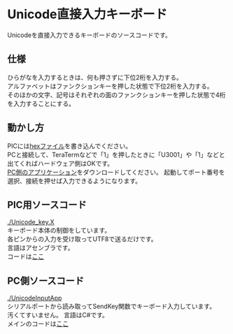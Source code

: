 # Unicode直接入力キーボード

Unicodeを直接入力できるキーボードのソースコードです。

## 仕様

ひらがなを入力するときは、何も押さずに下位2桁を入力する。  
アルファベットはファンクションキーを押した状態で下位2桁を入力する。  
そのほかの文字、記号はそれぞれの面のファンクションキーを押した状態で4桁を入力することにする。  

## 動かし方

PICには[hexファイル](./Unicode_key.X/dist/default/production/Unicode_key.X.production.hex)を書き込んでください。  
PCと接続して、TeraTermなどで「1」を押したときに「U3001」や「1」などと出てくればハードウェア側はOKです。  
[PC側のアプリケーション](./UnicodeInputApp/UnicodeInputApp/bin/Debug/UnicodeInputApp.exe)をダウンロードしてください。
起動してポート番号を選択、接続を押せば入力できるようになります。


## PIC用ソースコード

[./Unicode_key.X](./Unicode_key.X)  
キーボード本体の制御をしています。  
各ピンからの入力を受け取ってUTF8で送るだけです。  
言語はアセンブラです。    
コードは[ここ](Unicode_key.X/main.asm)  


## PC側ソースコード

[./UnicodeInputApp](./UnicodeInputApp)  
シリアルポートから読み取ってSendKey関数でキーボード入力しています。  
汚くてすいません。
言語はC#です。  
メインのコードは[ここ](./UnicodeInputApp/UnicodeInputApp/Form1.cs)  

